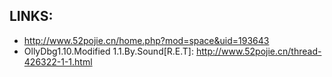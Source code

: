## LINKS:
* http://www.52pojie.cn/home.php?mod=space&uid=193643
* OllyDbg1.10.Modified 1.1.By.Sound[R.E.T]: http://www.52pojie.cn/thread-426322-1-1.html

